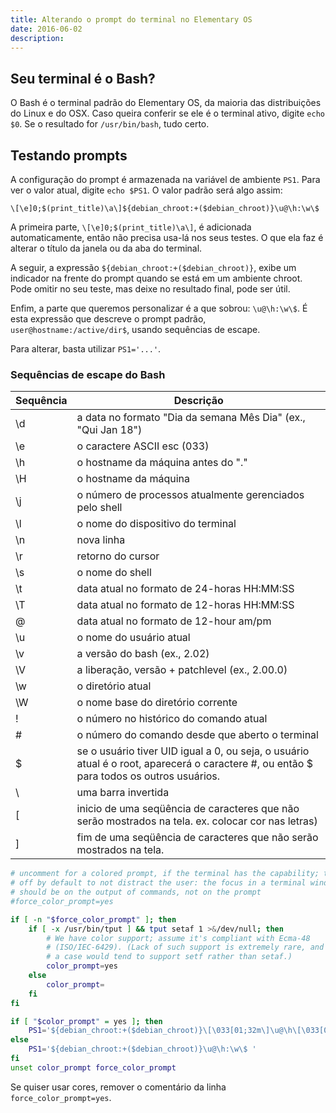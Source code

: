 ```yaml
---
title: Alterando o prompt do terminal no Elementary OS
date: 2016-06-02
description:
---
```


## Seu terminal é o Bash?

O Bash é o terminal padrão do Elementary OS, da maioria das distribuições do Linux e do OSX. Caso queira conferir se ele é o terminal ativo, digite `echo $0`. Se o resultado for `/usr/bin/bash`, tudo certo.

## Testando prompts

A configuração do prompt é armazenada na variável de ambiente `PS1`. Para ver o valor atual, digite `echo $PS1`. O valor padrão será algo assim:

```
\[\e]0;$(print_title)\a\]${debian_chroot:+($debian_chroot)}\u@\h:\w\$
```

A primeira parte, `\[\e]0;$(print_title)\a\]`, é adicionada automaticamente, então não precisa usa-lá nos seus testes. O que ela faz é alterar o título da janela ou da aba do terminal.

A seguir, a expressão `${debian_chroot:+($debian_chroot)}`, exibe um indicador na frente do prompt quando se está em um ambiente chroot. Pode omitir no seu teste, mas deixe no resultado final, pode ser útil.

Enfim, a parte que queremos personalizar é a que sobrou: `\u@\h:\w\$`. É esta expressão que descreve o prompt padrão, `user@hostname:/active/dir$`, usando sequências de escape.

Para alterar, basta utilizar `PS1='...'`.

### Sequências de escape do Bash

Sequência | Descrição
----------|----------
\d | a data no formato "Dia da semana Mês Dia" (ex., "Qui Jan 18")
\e | o caractere ASCII esc (033)
\h | o hostname da máquina antes do "."
\H | o hostname da máquina
\j | o número de processos atualmente gerenciados pelo shell
\l | o nome do dispositivo do terminal
\n | nova linha
\r | retorno do cursor
\s | o nome do shell
\t | data atual no formato de 24-horas HH:MM:SS
\T | data atual no formato de 12-horas HH:MM:SS
\@ | data atual no formato de 12-hour am/pm
\u | o nome do usuário atual
\v | a versão do bash (ex., 2.02)
\V | a liberação, versão + patchlevel (ex., 2.00.0)
\w | o diretório atual
\W | o nome base do diretório corrente
\! | o número no histórico do comando atual
\# | o número do comando desde que aberto o terminal
\$ | se o usuário tiver UID igual a 0, ou seja, o usuário atual é o root, aparecerá o caractere #, ou então $ para todos os outros usuários.
\\ | uma barra invertida
\[ | inicio de uma seqüência de caracteres que não serão mostrados na tela. ex. colocar cor nas letras)
\] | fim de uma seqüência de caracteres que não serão mostrados na tela.

```bash
# uncomment for a colored prompt, if the terminal has the capability; turned
# off by default to not distract the user: the focus in a terminal window
# should be on the output of commands, not on the prompt
#force_color_prompt=yes

if [ -n "$force_color_prompt" ]; then
    if [ -x /usr/bin/tput ] && tput setaf 1 >&/dev/null; then
        # We have color support; assume it's compliant with Ecma-48
        # (ISO/IEC-6429). (Lack of such support is extremely rare, and such
        # a case would tend to support setf rather than setaf.)
        color_prompt=yes
    else
        color_prompt=
    fi
fi

if [ "$color_prompt" = yes ]; then
    PS1='${debian_chroot:+($debian_chroot)}\[\033[01;32m\]\u@\h\[\033[00m\]:\[\033[01;34m\]\w\[\033[00m\]\$ '
else
    PS1='${debian_chroot:+($debian_chroot)}\u@\h:\w\$ '
fi
unset color_prompt force_color_prompt
```

Se quiser usar cores, remover o comentário da linha `force_color_prompt=yes`.
